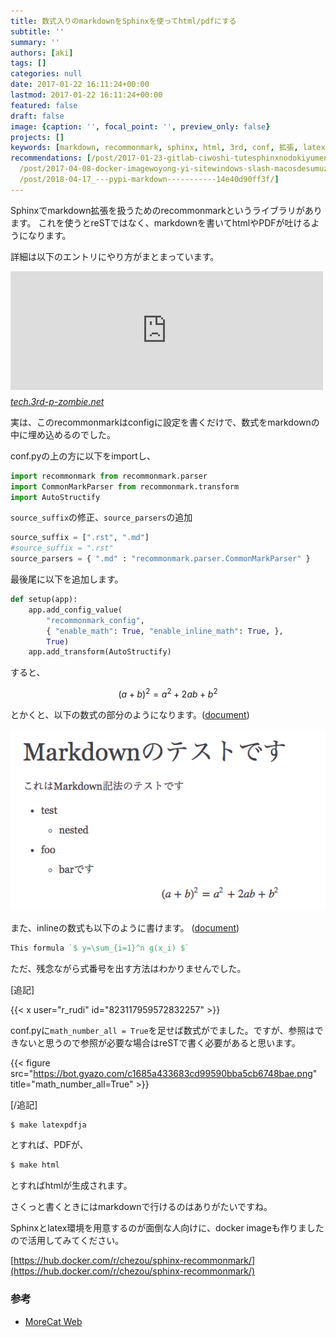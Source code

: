 ```yaml
---
title: 数式入りのmarkdownをSphinxを使ってhtml/pdfにする
subtitle: ''
summary: ''
authors: [aki]
tags: []
categories: null
date: 2017-01-22 16:11:24+00:00
lastmod: 2017-01-22 16:11:24+00:00
featured: false
draft: false
image: {caption: '', focal_point: '', preview_only: false}
projects: []
keywords: [markdown, recommonmark, sphinx, html, 3rd, conf, 拡張, latex, rest, import]
recommendations: [/post/2017-01-23-gitlab-ciwoshi-tutesphinxnodokiyumentowozi-dong-depdfnibirudosuru/,
  /post/2017-04-08-docker-imagewoyong-yi-sitewindows-slash-macosdesumuzunitong-ren-zhi-wozuo-tutahua-sphinxbian/,
  /post/2018-04-17_---pypi-markdown-----------14e40d90ff3f/]
---
```

Sphinxでmarkdown拡張を扱うためのrecommonmarkというライブラリがあります。 これを使うとreSTではなく、markdownを書いてhtmlやPDFが吐けるようになります。

詳細は以下のエントリにやり方がまとまっています。

<iframe src="https://sky-y.hatenablog.jp/embed/2015/12/02/023732" title="MarkdownでSphinxできるようになったので試してみた（後編） - 意識の高いLISPマシン" class="embed-card embed-blogcard" scrolling="no" frameborder="0" style="display: block; width: 100%; height: 190px; max-width: 500px; margin: 10px 0px;"></iframe><cite class="hatena-citation"><a href="https://sky-y.hatenablog.jp/entry/2015/12/02/023732">tech.3rd-p-zombie.net</a></cite>

実は、このrecommonmarkはconfigに設定を書くだけで、数式をmarkdownの中に埋め込めるのでした。

conf.pyの上の方に以下をimportし、

```py
import recommonmark from recommonmark.parser
import CommonMarkParser from recommonmark.transform
import AutoStructify
```

`source_suffix`の修正、`source_parsers`の追加

```py
source_suffix = [".rst", ".md"]
#source_suffix = ".rst"
source_parsers = { ".md" : "recommonmark.parser.CommonMarkParser" }
```

最後尾に以下を追加します。

```py
def setup(app):
    app.add_config_value(
        "recommonmark_config",
        { "enable_math": True, "enable_inline_math": True, },
        True)
    app.add_transform(AutoStructify)
```

すると、

$$
(a + b)^2 = a^2 + 2ab + b^2
$$

とかくと、以下の数式の部分のようになります。([document](http://recommonmark.readthedocs.io/en/latest/auto_structify.html?highlight=language#math-formula))

![](20170122160632.png)

また、inlineの数式も以下のように書けます。 ([document](http://recommonmark.readthedocs.io/en/latest/auto_structify.html?highlight=language#inline-math))

```rst
This formula `$ y=\sum_{i=1}^n g(x_i) $`
```

ただ、残念ながら式番号を出す方法はわかりませんでした。

[追記]

{{< x user="r_rudi" id="823117959572832257" >}}

conf.pyに`math_number_all = True`を足せば数式がでました。ですが、参照はできないと思うので参照が必要な場合はreSTで書く必要があると思います。

{{< figure src="https://bot.gyazo.com/c1685a433683cd99590bba5cb6748bae.png" title="math_number_all=True" >}}

[/追記]

```sh
$ make latexpdfja
```

とすれば、PDFが、

```sh
$ make html
```

とすればhtmlが生成されます。

さくっと書くときにはmarkdownで行けるのはありがたいですね。

Sphinxとlatex環境を用意するのが面倒な人向けに、docker imageも作りましたので活用してみてください。

[https://hub.docker.com/r/chezou/sphinx-recommonmark/](https://hub.docker.com/r/chezou/sphinx-recommonmark/)

### 参考

- [MoreCat Web](http://morec.at/blog/2015/02/24/sphinx-on-docker)
